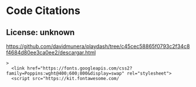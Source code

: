 # Code Citations

## License: unknown
https://github.com/davidmunera/playdash/tree/c45cec58865f0793c2f34c8f4684d80ee3ca0ee2/descargar.html

```
>
  <link href="https://fonts.googleapis.com/css2?family=Poppins:wght@400;600;800&display=swap" rel="stylesheet">
  <script src="https://kit.fontawesome.com/
```

